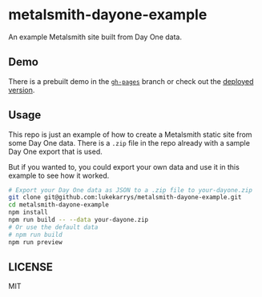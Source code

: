 # metalsmith-dayone-example

An example Metalsmith site built from Day One data.


## Demo

There is a prebuilt demo in the [`gh-pages`](./tree/gh-pages) branch or check out the [deployed version](https://lukekarrys.github.io/metalsmith-dayone-example).


## Usage

This repo is just an example of how to create a Metalsmith static site from some Day One data. There is a `.zip` file in the repo already with a sample Day One export that is used.

But if you wanted to, you could export your own data and use it in this example to see how it worked.

```sh
# Export your Day One data as JSON to a .zip file to your-dayone.zip
git clone git@github.com:lukekarrys/metalsmith-dayone-example.git
cd metalsmith-dayone-example
npm install
npm run build -- --data your-dayone.zip
# Or use the default data
# npm run build 
npm run preview
```

## LICENSE

MIT
